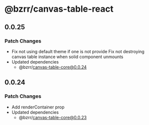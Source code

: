 # @bzrr/canvas-table-react

## 0.0.25

### Patch Changes

- Fix not using default theme if one is not provide Fix not destroying canvas table instance when solid component unmounts
- Updated dependencies
  - @bzrr/canvas-table-core@0.0.24

## 0.0.24

### Patch Changes

- Add renderContainer prop
- Updated dependencies
  - @bzrr/canvas-table-core@0.0.23
